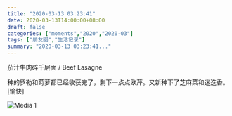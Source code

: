 ```yaml
---
title: "2020-03-13 03:23:41"
date: 2020-03-13T14:00:00+08:00
draft: false
categories: ["moments","2020","2020-03"]
tags: ["朋友圈","生活记录"]
summary: "2020-03-13 03:23:41..."
---
```


茄汁牛肉碎千层面 / Beef Lasagne

种的罗勒和莳萝都已经收获完了，剩下一点点欧芹。又新种下了芝麻菜和迷迭香。[愉快]

![Media 1](/Moments/photos/2020-03-13/202003130323410.jpg)

